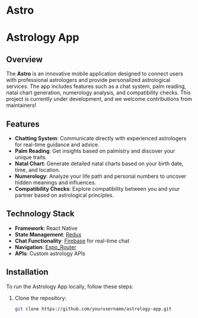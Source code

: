 # Astro
# Astrology App

## Overview

The **Astro** is an innovative mobile application designed to connect users with professional astrologers and provide personalized astrological services. The app includes features such as a chat system, palm reading, natal chart generation, numerology analysis, and compatibility checks. This project is currently under development, and we welcome contributions from maintainers!

## Features

- **Chatting System**: Communicate directly with experienced astrologers for real-time guidance and advice.
- **Palm Reading**: Get insights based on palmistry and discover your unique traits.
- **Natal Chart**: Generate detailed natal charts based on your birth date, time, and location.
- **Numerology**: Analyze your life path and personal numbers to uncover hidden meanings and influences.
- **Compatibility Checks**: Explore compatibility between you and your partner based on astrological principles.

## Technology Stack

- **Framework**: React Native
- **State Management**: [Redux](https://redux.js.org/) 
- **Chat Functionality**: [Firebase](https://firebase.google.com/) for real-time chat
- **Navigation**: [Expo_Router](https://docs.expo.dev/router/introduction/)
- **APIs**: Custom astrology APIs

## Installation

To run the Astrology App locally, follow these steps:

1. Clone the repository:
   ```bash
   git clone https://github.com/yourusername/astrology-app.git
